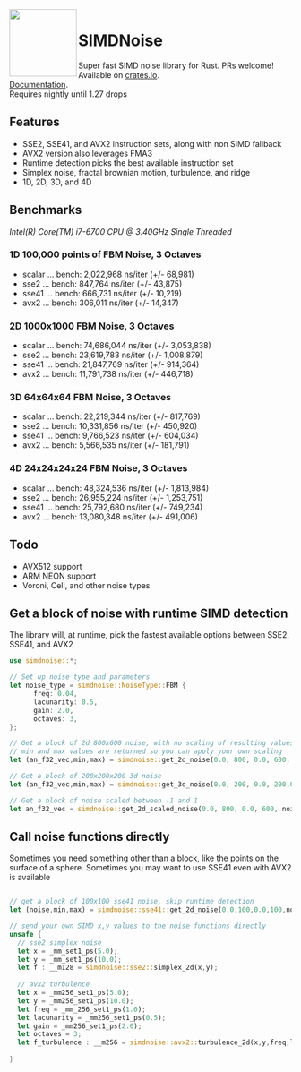<img align="left" width="120" src="https://raw.githubusercontent.com/jackmott/rust-simd-noise/master/logo.jpg"/>

# SIMDNoise
Super fast SIMD noise library for Rust. PRs welcome!  
Available on [crates.io](https://crates.io/crates/simdnoise).  
[Documentation](https://docs.rs/simdnoise/2.1.0/simdnoise/).  
Requires nightly until 1.27 drops  

## Features

* SSE2, SSE41, and AVX2 instruction sets, along with non SIMD fallback
* AVX2 version also leverages FMA3
* Runtime detection picks the best available instruction set
* Simplex noise, fractal brownian motion, turbulence, and ridge
* 1D, 2D, 3D, and 4D

## Benchmarks
*Intel(R) Core(TM) i7-6700 CPU @ 3.40GHz*
*Single Threaded*

### 1D 100,000 points of FBM Noise, 3 Octaves

* scalar ... bench:   2,022,968 ns/iter (+/- 68,981)
* sse2   ... bench:     847,764 ns/iter (+/- 43,875)
* sse41  ... bench:     666,731 ns/iter (+/- 10,219)
* avx2   ... bench:     306,011 ns/iter (+/- 14,347)
 
### 2D 1000x1000 FBM Noise, 3 Octaves

* scalar ... bench:  74,686,044 ns/iter (+/- 3,053,838)
* sse2   ... bench:  23,619,783 ns/iter (+/- 1,008,879)
* sse41  ... bench:  21,847,769 ns/iter (+/- 914,364)
* avx2   ... bench:  11,791,738 ns/iter (+/- 446,718)

### 3D 64x64x64 FBM Noise, 3 Octaves

* scalar ... bench:  22,219,344 ns/iter (+/- 817,769)
* sse2   ... bench:  10,331,856 ns/iter (+/- 450,920)
* sse41  ... bench:   9,766,523 ns/iter (+/- 604,034)
* avx2   ... bench:   5,566,535 ns/iter (+/- 181,791)

### 4D 24x24x24x24 FBM Noise, 3 Octaves

* scalar  ... bench:  48,324,536 ns/iter (+/- 1,813,984)
* sse2    ... bench:  26,955,224 ns/iter (+/- 1,253,751)
* sse41   ... bench:  25,792,680 ns/iter (+/- 749,234)
* avx2    ... bench:  13,080,348 ns/iter (+/- 491,006)

## Todo

* AVX512 support
* ARM NEON support
* Voroni, Cell, and other noise types

## Get a block of noise with runtime SIMD detection

The library will, at runtime, pick the fastest available options between SSE2, SSE41, and AVX2

```rust
use simdnoise::*;

// Set up noise type and parameters
let noise_type = simdnoise::NoiseType::FBM {
      freq: 0.04,
      lacunarity: 0.5,
      gain: 2.0,
      octaves: 3,
}; 

// Get a block of 2d 800x600 noise, with no scaling of resulting values
// min and max values are returned so you can apply your own scaling
let (an_f32_vec,min,max) = simdnoise::get_2d_noise(0.0, 800, 0.0, 600, noise_type);

// Get a block of 200x200x200 3d noise
let (an_f32_vec,min,max) = simdnoise::get_3d_noise(0.0, 200, 0.0, 200,0.0, 200, noise_type);

// Get a block of noise scaled between -1 and 1
let an_f32_vec = simdnoise::get_2d_scaled_noise(0.0, 800, 0.0, 600, noise_type,-1.0,1.0);
```

## Call noise functions directly
Sometimes you need something other than a block, like the points on the surface of a sphere.
Sometimes you may want to use SSE41 even with AVX2 is available

```rust

// get a block of 100x100 sse41 noise, skip runtime detection
let (noise,min,max) = simdnoise::sse41::get_2d_noise(0.0,100,0.0,100,noise_type);

// send your own SIMD x,y values to the noise functions directly
unsafe {
  // sse2 simplex noise
  let x = _mm_set1_ps(5.0);
  let y = _mm_set1_ps(10.0);
  let f : __m128 = simdnoise::sse2::simplex_2d(x,y);
  
  // avx2 turbulence
  let x = _mm256_set1_ps(5.0);
  let y = _mm256_set1_ps(10.0);
  let freq = _mm_256_set1_ps(1.0);
  let lacunarity = _mm256_set1_ps(0.5);
  let gain = _mm256_set1_ps(2.0);
  let octaves = 3;
  let f_turbulence : __m256 = simdnoise::avx2::turbulence_2d(x,y,freq,lacunarity,gain,octaves);
    
}
```






